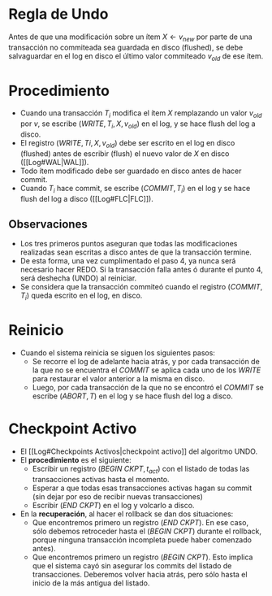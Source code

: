 # Regla de Undo

Antes de que una modificación sobre un ítem $X \leftarrow v_{new}$ por parte de una transacción no commiteada sea guardada en disco (flushed), se debe salvaguardar en el log en disco el último valor commiteado $v_{old}$ de ese ítem.

# Procedimiento

- Cuando una transacción $T_i$ modifica el ítem $X$ remplazando un valor $v_{old}$ por $v$, se escribe $(WRITE, T_i , X, v_{old})$ en el log, y se hace flush del log a disco.
- El registro $(WRITE, Ti , X, v_{old})$ debe ser escrito en el log en disco (flushed) antes de escribir (flush) el nuevo valor de $X$ en disco ([[Log#WAL|WAL]]).
- Todo ítem modificado debe ser guardado en disco antes de hacer commit. 
- Cuando $T_i$ hace commit, se escribe $(COMMIT, T_i)$ en el log y se hace flush del log a disco ([[Log#FLC|FLC]]).

## Observaciones

- Los tres primeros puntos aseguran que todas las modificaciones realizadas sean escritas a disco antes de que la transacción termine. 
- De esta forma, una vez cumplimentado el paso 4, ya nunca será necesario hacer REDO. Si la transacción falla antes ó durante el punto 4, será deshecha (UNDO) al reiniciar.
- Se considera que la transacción commiteó cuando el registro $(COMMIT, T_i)$ queda escrito en el log, en disco.

# Reinicio

- Cuando el sistema reinicia se siguen los siguientes pasos: 
	- Se recorre el log de adelante hacia atrás, y por cada transacción de la que no se encuentra el $COMMIT$ se aplica cada uno de los $WRITE$ para restaurar el valor anterior a la misma en disco. 
	- Luego, por cada transacción de la que no se encontró el $COMMIT$ se escribe $(ABORT, T)$ en el log y se hace flush del log a disco.

# Checkpoint Activo

- El [[Log#Checkpoints Activos|checkpoint activo]] del algoritmo UNDO.
- El **procedimiento** es el siguiente:
	- Escribir un registro $(BEGIN\ CKPT, t_{act})$ con el listado de todas las transacciones activas hasta el momento.
	- Esperar a que todas esas transacciones activas hagan su commit (sin dejar por eso de recibir nuevas transacciones) 
	- Escribir $(END\ CKPT)$ en el log y volcarlo a disco.
- En la **recuperación**, al hacer el rollback se dan dos situaciones:
	- Que encontremos primero un registro $(END\ CKPT)$. En ese caso, sólo debemos retroceder hasta el $(BEGIN\ CKPT)$ durante el rollback, porque ninguna transacción incompleta puede haber comenzado antes). 
	- Que encontremos primero un registro $(BEGIN\ CKPT)$. Esto implica que el sistema cayó sin asegurar los commits del listado de transacciones. Deberemos volver hacia atrás, pero sólo hasta el inicio de la más antigua del listado.